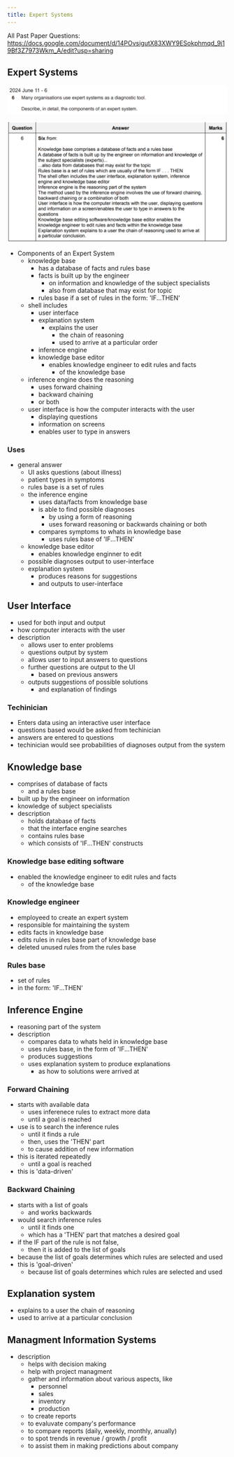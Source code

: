 ```yaml
---
title: Expert Systems
---
```


All Past Paper Questions: https://docs.google.com/document/d/14POvsigutX83XWY9ESokphmqd_9j19Bf3Z7973Wkm_A/edit?usp=sharing


## Expert Systems

![alt text](image.png)

![alt text](image-1.png)


- Components of an Expert System
    - knowledge base
        - has a database of facts and rules base
        - facts is built up by the engineer
            - on information and knowledge of the subject specialists
            - also from database that may exist for topic
        - rules base if a set of rules in the form: 'IF...THEN'
    - shell includes
        - user interface
        - explanation system 
            - explains the user
                - the chain of reasoning
                - used to arrive at a particular order
        - inference engine
        - knowledge base editor
            - enables knowledge engineer to edit rules and facts
                - of the knowledge base
    - inference engine does the reasoning
        - uses forward chaining
        - backward chaining
        - or both
    - user interface is how the computer interacts with the user
        - displaying questions
        - information on screens
        - enables user to type in answers

### Uses

- general answer
    - UI asks questions (about illness)
    - patient types in symptoms
    - rules base is a set of rules
    - the inference engine 
        - uses data/facts from knowledge base
        - is able to find possible diagnoses
            - by using a form of reasoning
            - uses forward reasoning or backwards chaining or both
        - compares symptoms to whats in knowledge base
            - uses rules base of 'IF...THEN'
    - knowledge base editor 
        - enables knowledge enginner to edit 
    - possible diagnoses output to user-interface
    - explanation system 
        - produces reasons for suggestions
        - and outputs to user-interface

## User Interface

- used for both input and output
- how computer interacts with the user
- description
    - allows user to enter problems
    - questions output by system
    - allows user to input answers to questions
    - further questions are output to the UI
        - based on previous answers
    - outputs suggestions of possible solutions
        - and explanation of findings

### Techinician

- Enters data using an interactive user interface
- questions based would be asked from techinician
- answers are entered to questions
- techinician would see probabilities of diagnoses output from the system

## Knowledge base

- comprises of database of facts
    - and a rules base 
- built up by the engineer on information 
- knowledge of subject specialists
- description
    - holds database of facts
    - that the interface engine searches
    - contains rules base
    - which consists of 'IF...THEN' constructs

### Knowledge base editing software

- enabled the knowledge engineer to edit rules and facts
    - of the knowledge base

### Knowledge engineer

- employeed to create an expert system
- responsible for maintaining the system
- edits facts in knowledge base
- edits rules in rules base part of knowledge base
- deleted unused rules from the rules base

### Rules base

- set of rules 
- in the form: 'IF...THEN'

## Inference Engine

- reasoning part of the system
- description
    - compares data to whats held in knowledge base
    - uses rules base, in the form of 'IF...THEN'
    - produces suggestions
    - uses explanation system to produce explanations
        - as how to solutions were arrived at 


### Forward Chaining

- starts with available data
    - uses inferenece rules to extract more data
    - until a goal is reached
- use is to search the inference rules
    - until it finds a rule
    - then, uses the 'THEN' part
    - to cause addition of new information
- this is iterated repeatedly
    - until a goal is reached
- this is 'data-driven'

### Backward Chaining

- starts with a list of goals
    - and works backwards
- would search inference rules 
    - until it finds one
    - which has a 'THEN' part that matches a desired goal
- if the IF part of the rule is not false,
    - then it is added to the list of goals
- because the list of goals determines which rules are selected and used
- this is 'goal-driven'
    - because list of goals determines which rules are selected and used

## Explanation system

- explains to a user the chain of reasoning
- used to arrive at a particular conclusion


## Managment Information Systems

- description
    - helps with decision making
    - help with project managment
    - gather and information about various aspects, like
        - personnel
        - sales
        - inventory
        - production
    - to create reports
    - to evaluvate company's performance
    - to compare reports (daily, weekly, monthly, anually)
    - to spot trends in revenue / growth / profit
    - to assist them in making predictions about company
